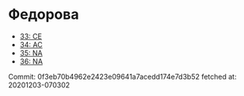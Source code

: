 # Федорова
- [33: CE](33.md)
- [34: AC](34.md)
- [35: NA](35.md)
- [36: NA](36.md)

Commit: 0f3eb70b4962e2423e09641a7acedd174e7d3b52
 fetched at: 20201203-070302
